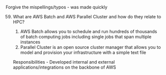 Forgive the mispellings/typos - was made quickly

59. What are AWS Batch and AWS Parallel Cluster and how do they relate to HPC?
    1. AWS Batch allows you to schedule and run hundreds of thousands of batch computing jobs including single jobs that span multiple instances
    2. Parallel Cluster is an open source cluster manager that allows you to model and provision your infrastructure with a simple text file

    Responsibilities - Developed internal and external applications/integrations on the backbone of AWS
